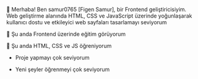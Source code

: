  👋 Merhaba! Ben samur0765 [Figen Samur], bir Frontend geliştiricisiyim. Web geliştirme alanında HTML, CSS ve JavaScript üzerinde yoğunlaşarak kullanıcı dostu ve etkileyici web sayfaları tasarlamayı seviyorum

 🔭 Şu anda Frontend üzerinde eğitim görüyorum
 
🌱 Şu anda HTML, CSS ve JS öğreniyorum

- Proje yapmayı çok seviyorum
  
- Yeni şeyler öğrenmeyi çok seviyorum
